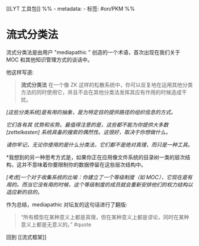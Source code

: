 [[LYT 工具包]]
%% - metadata:
	- 标签: #on/PKM  %%
# 流式分类法
流式分类法是由用户 "mediapathic " 创造的一个术语，首次出现在我们关于 MOC 和其他知识管理方式的谈话中。

他这样写道:

> **流式分类法**
> 在一个像 ZK 这样的松散系统中，你可以反复地在运用其他分类方法的同时使用它，并且不会在其他分类法发挥其应有作用的时候造成干扰。

*[这些分类系统]是有用的抽象，是为特定目的提供路径的组织信息的方式。*

*它们各有其 *优势和劣势*。最值得注意的是，这些都不能为你提供大多数 [zettelkasten] 系统具备的搜索的偶然性。这很好，取决于你想做什么。*

*请你牢记，无论你使用的是什么分类法，它们都不是绝对真理，而只是一种工具。*

*我想到的另一种思考方式是，如果你正在应用像文件系统的目录树一类的层次结构，这并不意味着你要限制你的数据停留在这些层次结构中。

*[考虑]一个对于收集系统的比喻：你建立了一个等级制度（如 MOC），它现在是有用的。而当它没有用的时候，这个等级制度的成员就会重新安排他们的权力结构以适应新的目的。*

作为总结，mediapathic 对坛友的这句话进行了翻版: 

> “所有模型在某种意义上都是真理，但在某种意义上都是谬论，同时在某种意义上都是无意义的。” #quote

回到 [[流式框架]]
